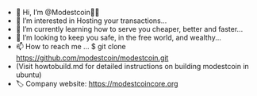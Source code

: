 - 👋 Hi, I’m @Modestcoin🧑‍💻
- 👀 I’m interested in Hosting your transactions...
- 🌱 I’m currently learning how to serve you cheaper, better and faster...
- 💞️ I’m looking to keep you safe, in the free world, and wealthy...
- 📫 How to reach me ... $ git clone https://github.com/modestcoin/modestcoin.git 
- (Visit howtobuild.md for detailed instructions on building modestcoin in ubuntu)
- 🏷️ Company website: https://modestcoincore.org

